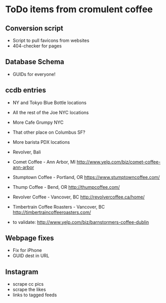 ToDo items from cromulent coffee
================================

Conversion script
-----------------

  * Script to pull favicons from websites
  * 404-checker for pages

Database Schema
---------------

  * GUIDs for everyone!

ccdb entries
---------------

  * NY and Tokyo Blue Bottle locations
  * All the rest of the Joe NYC locations
  * More Cafe Grumpy NYC
  * That other place on Columbus SF?
  * More barista PDX locations
  * Revolver, Bali
  * Comet Coffee - Ann Arbor, MI
    http://www.yelp.com/biz/comet-coffee-ann-arbor
  * Stumptown Coffee - Portland, OR
    https://www.stumptowncoffee.com/
  * Thump Coffee - Bend, OR
    http://thumpcoffee.com/
  * Revolver Coffee - Vancover, BC
    http://revolvercoffee.ca/home/
  * Timbertrain Coffee Roasters - Vancover, BC
    http://timbertraincoffeeroasters.com/


  * to validate:
    http://www.yelp.com/biz/barnstormers-coffee-dublin

Webpage fixes
-------------

  * Fix for iPhone
  * GUID dest in URL

Instagram
---------

  * scrape cc pics
  * scrape the likes
  * links to tagged feeds
